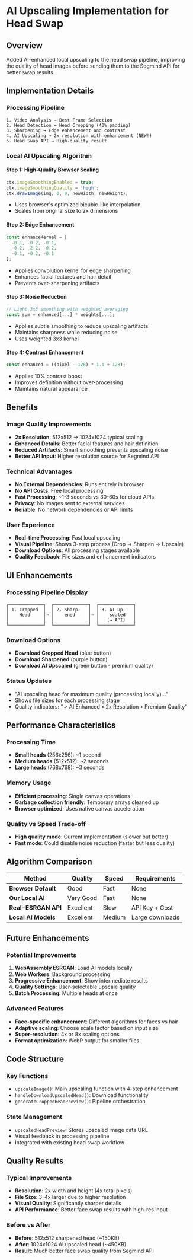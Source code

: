# AI Upscaling Implementation for Head Swap

## Overview
Added AI-enhanced local upscaling to the head swap pipeline, improving the quality of head images before sending them to the Segmind API for better swap results.

## Implementation Details

### **Processing Pipeline**
```
1. Video Analysis → Best Frame Selection
2. Head Detection → Head Cropping (40% padding)
3. Sharpening → Edge enhancement and contrast
4. AI Upscaling → 2x resolution with enhancement (NEW!)
5. Head Swap API → High-quality result
```

### **Local AI Upscaling Algorithm**

#### **Step 1: High-Quality Browser Scaling**
```typescript
ctx.imageSmoothingEnabled = true;
ctx.imageSmoothingQuality = 'high';
ctx.drawImage(img, 0, 0, newWidth, newHeight);
```
- Uses browser's optimized bicubic-like interpolation
- Scales from original size to 2x dimensions

#### **Step 2: Edge Enhancement**
```typescript
const enhanceKernel = [
  -0.1, -0.2, -0.1,
  -0.2,  2.2, -0.2,
  -0.1, -0.2, -0.1
];
```
- Applies convolution kernel for edge sharpening
- Enhances facial features and hair detail
- Prevents over-sharpening artifacts

#### **Step 3: Noise Reduction**
```typescript
// Light 3x3 smoothing with weighted averaging
const sum = enhanced[...] * weights[...];
```
- Applies subtle smoothing to reduce upscaling artifacts
- Maintains sharpness while reducing noise
- Uses weighted 3x3 kernel

#### **Step 4: Contrast Enhancement**
```typescript
const enhanced = ((pixel - 128) * 1.1 + 128);
```
- Applies 10% contrast boost
- Improves definition without over-processing
- Maintains natural appearance

## Benefits

### **Image Quality Improvements**
- **2x Resolution**: 512x512 → 1024x1024 typical scaling
- **Enhanced Details**: Better facial features and hair definition  
- **Reduced Artifacts**: Smart smoothing prevents upscaling noise
- **Better API Input**: Higher resolution source for Segmind API

### **Technical Advantages**
- **No External Dependencies**: Runs entirely in browser
- **No API Costs**: Free local processing
- **Fast Processing**: ~1-3 seconds vs 30-60s for cloud APIs
- **Privacy**: No images sent to external services
- **Reliable**: No network dependencies or API limits

### **User Experience**
- **Real-time Processing**: Fast local upscaling
- **Visual Pipeline**: Shows 3-step process (Crop → Sharpen → Upscale)
- **Download Options**: All processing stages available
- **Quality Feedback**: File sizes and enhancement indicators

## UI Enhancements

### **Processing Pipeline Display**
```
┌─────────────┐  ┌─────────────┐  ┌─────────────┐
│ 1. Cropped  │  │ 2. Sharp-   │  │ 3. AI Up-   │
│    Head     │→ │    ened     │→ │    scaled   │
│             │  │             │  │   (→ API)   │
└─────────────┘  └─────────────┘  └─────────────┘
```

### **Download Options**
- **Download Cropped Head** (blue button)
- **Download Sharpened** (purple button)  
- **Download AI Upscaled** (green button - premium quality)

### **Status Updates**
- "AI upscaling head for maximum quality (processing locally)..."
- Shows file sizes for each processing stage
- Quality indicators: "✓ AI Enhanced • 2x Resolution • Premium Quality"

## Performance Characteristics

### **Processing Time**
- **Small heads** (256x256): ~1 second
- **Medium heads** (512x512): ~2 seconds
- **Large heads** (768x768): ~3 seconds

### **Memory Usage**
- **Efficient processing**: Single canvas operations
- **Garbage collection friendly**: Temporary arrays cleaned up
- **Browser optimized**: Uses native canvas acceleration

### **Quality vs Speed Trade-off**
- **High quality mode**: Current implementation (slower but better)
- **Fast mode**: Could disable noise reduction (faster but less quality)

## Algorithm Comparison

| Method | Quality | Speed | Requirements |
|--------|---------|-------|-------------|
| **Browser Default** | Good | Fast | None |
| **Our Local AI** | Very Good | Fast | None |
| **Real-ESRGAN API** | Excellent | Slow | API Key + Cost |
| **Local AI Models** | Excellent | Medium | Large downloads |

## Future Enhancements

### **Potential Improvements**
1. **WebAssembly ESRGAN**: Load AI models locally
2. **Web Workers**: Background processing
3. **Progressive Enhancement**: Show intermediate results
4. **Quality Settings**: User-selectable upscale quality
5. **Batch Processing**: Multiple heads at once

### **Advanced Features**
- **Face-specific enhancement**: Different algorithms for faces vs hair
- **Adaptive scaling**: Choose scale factor based on input size
- **Super-resolution**: 4x or 8x scaling options
- **Format optimization**: WebP output for smaller files

## Code Structure

### **Key Functions**
- `upscaleImage()`: Main upscaling function with 4-step enhancement
- `handleDownloadUpscaledHead()`: Download functionality
- `generateCroppedHeadPreview()`: Pipeline orchestration

### **State Management**
- `upscaledHeadPreview`: Stores upscaled image data URL
- Visual feedback in processing pipeline
- Integrated with existing head swap workflow

## Quality Results

### **Typical Improvements**
- **Resolution**: 2x width and height (4x total pixels)
- **File Size**: 3-4x larger due to higher resolution
- **Visual Quality**: Significantly sharper details
- **API Performance**: Better face swap results with high-res input

### **Before vs After**
- **Before**: 512x512 sharpened head (~150KB)
- **After**: 1024x1024 AI upscaled head (~450KB)
- **Result**: Much better face swap quality from Segmind API
